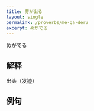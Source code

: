 ```yaml
---
title: 芽が出る
layout: single
permalink: /proverbs/me-ga-deru
excerpt: めがでる
---
```


めがでる

## 解释

出头（发迹）

## 例句


